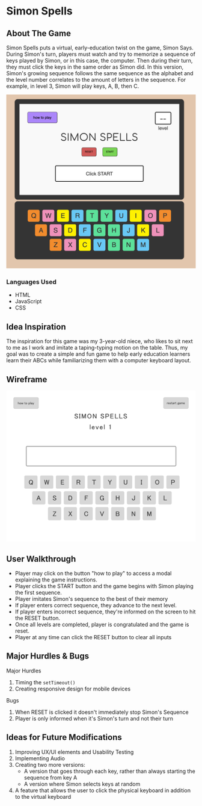 # Simon Spells

## About The Game
Simon Spells puts a virtual, early-education twist on the game, Simon Says. During Simon's turn, players must watch and try to memorize a sequence of keys played by Simon, or in this case, the computer. Then during their turn, they must click the keys in the same order as Simon did. In this version, Simon's growing sequence follows the same sequence as the alphabet and the level number correlates to the amount of letters in the sequence. For example, in level 3, Simon will play keys, A, B, then C. 

<img src="img/Simon-spells-game-051421.png">

### Languages Used
- HTML
- JavaScript
- CSS


## Idea Inspiration
The inspiration for this game was my 3-year-old niece, who likes to sit next to me as I work and imitate a taping-typing motion on the table. Thus, my goal was to create a simple and fun game to help early education learners learn their ABCs while familiarizing them with a computer keyboard layout.


## Wireframe
<img src="img/kacieKomoto_simonSpells_wireframe_project1.png">


## User Walkthrough
- Player may click on the button "how to play" to access a modal explaining the game instructions.
- Player clicks the START button and the game begins with Simon playing the first sequence.
- Player imitates Simon's sequence to the best of their memory
- If player enters correct sequence, they advance to the next level.
- If player enters incorrect sequence, they're informed on the screen to hit the RESET button.
- Once all levels are completed, player is congratulated and the game is reset.
- Player at any time can click the RESET button to clear all inputs



## Major Hurdles & Bugs
Major Hurdles
1. Timing the ```setTimeout()```
2. Creating responsive design for mobile devices


Bugs
1. When RESET is clicked it doesn't immediately stop Simon's Sequence
2. Player is only informed when it's Simon's turn and not their turn

## Ideas for Future Modifications
1. Improving UX/UI elements and Usability Testing
2. Implementing Audio
3. Creating two more versions:
    -  A version that goes through each key, rather than always starting the sequence from key A
    - A version where Simon selects keys at random
4. A feature that allows the user to click the physical keyboard in addition to the virtual keyboard